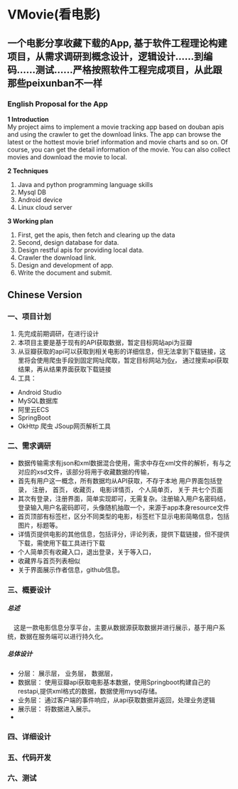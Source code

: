 # VMovie(看电影)
## 一个电影分享收藏下载的App, 基于软件工程理论构建项目，从需求调研到概念设计，逻辑设计......到编码......测试......严格按照软件工程完成项目，从此跟那些peixunban不一样
### English Proposal for the App  

**1 Introduction**  
My project aims to implement a movie tracking app based on douban apis and using the crawler to get the download links. The app can browse the latest or the hottest movie brief information and movie charts and so on. Of course, you can get the detail information of the movie. You can also collect movies and download the movie to local.

**2 Techniques** 
1) Java and python programming language skills
2) Mysql DB 
3) Android device
4) Linux cloud server

**3 Working plan**
1) First, get the apis, then fetch and clearing up the data
2) Second, design database for data.
2) Design restful apis for providing local data.
3) Crawler the download link.
3) Design and development of app.
4) Write the document and submit.
## Chinese Version
### 一、项目计划　
1. 先完成前期调研，在进行设计 
2. 本项目主要是基于现有的API获取数据，暂定目标网站api为豆瓣  
3. 从豆瓣获取的api可以获取到相关电影的详细信息，但无法拿到下载链接，这里将会使用爬虫手段到固定网址爬取，暂定目标网站为[6v](http://www.6vhao.tv)， 通过搜索api获取结果，再从结果界面获取下载链接  
4. 工具：  
- Android Studio
- MySQL数据库 
- 阿里云ECS
- SpringBoot 
- OkHttp 爬虫 JSoup网页解析工具  
### 二、需求调研　
- 数据传输需求有json和xml数据混合使用，需求中存在xml文件的解析，有与之对应的xsd文件，该部分将用于收藏数据的传输，
- 首先有用户这一概念，所有数据均从API获取，不存于本地 用户界面包括登录， 注册， 首页， 收藏页， 电影详情页， 个人简单页， 关于 共七个页面
- 其次有登录，注册界面，简单实现即可，无需复杂。注册输入用户名密码结，登录输入用户名密码即可，头像随机抽取一个，来源于app本身resource文件
- 首页顶部有标签栏，区分不同类型的电影，标签栏下显示电影简略信息，包括图片，标题等。
- 详情页提供电影的其他信息，包括评分，评论列表，提供下载链接，但不提供下载，需使用下载工具进行下载
- 个人简单页有收藏入口，退出登录，关于等入口，
- 收藏界与首页列表相似
- 关于界面展示作者信息，github信息。  
### 三、概要设计
##### 总述  
&emsp;这是一款电影信息分享平台，主要从数据源获取数据并进行展示，基于用户系统，数据在服务端可以进行持久化。
##### 总体设计  
- 分层： 展示层， 业务层， 数据层，
- 数据层： 使用豆瓣api获取电影基本数据，使用Springboot构建自己的restapi,提供xml格式的数据，数据使用mysql存储。
- 业务层： 通过客户端的事件响应，从api获取数据并返回，处理业务逻辑
- 展示层： 将数据进入展示。
- 
### 四、详细设计　

### 五、代码开发　　

### 六、测试　　

